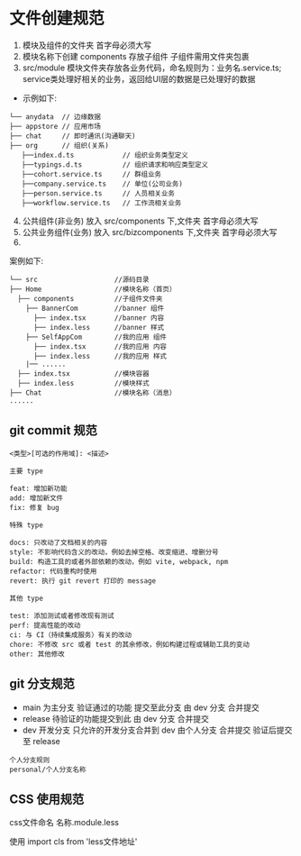 # 文件创建规范

1. 模块及组件的文件夹 首字母必须大写
2. 模块名称下创建 components 存放子组件 子组件需用文件夹包裹
3. src/module 模块文件夹存放各业务代码，命名规则为：业务名.service.ts; service类处理好相关的业务，返回给UI层的数据是已处理好的数据

- 示例如下:

```
└── anydata  // 边缘数据
├── appstore // 应用市场
├── chat     // 即时通讯(沟通聊天)
├── org      // 组织(关系)
   ├──index.d.ts            // 组织业务类型定义
   ├──typings.d.ts          // 组织请求和响应类型定义
   ├──cohort.service.ts     // 群组业务
   ├──company.service.ts    // 单位(公司业务)
   ├──person.service.ts     // 人员相关业务
   ├──workflow.service.ts   // 工作流相关业务
```

4. 公共组件(非业务) 放入 src/components 下,文件夹 首字母必须大写
5. 公共业务组件(业务) 放入 src/bizcomponents 下,文件夹 首字母必须大写
6.

案例如下:

```
└── src                   //源码目录
├── Home                  //模块名称（首页）
  ├── components          //子组件文件夹
    ├── BannerCom         //banner 组件
      ├── index.tsx       //banner 内容
      ├── index.less      //banner 样式
    ├── SelfAppCom        //我的应用 组件
      ├── index.tsx       //我的应用 内容
      ├── index.less      //我的应用 样式
    |── ......
  ├── index.tsx           //模块容器
  ├── index.less          //模块样式
├── Chat                  //模块名称（消息）
......
```

## git commit 规范

```
<类型>[可选的作用域]: <描述>

主要 type

feat: 增加新功能
add: 增加新文件
fix: 修复 bug

特殊 type

docs: 只改动了文档相关的内容
style: 不影响代码含义的改动，例如去掉空格、改变缩进、增删分号
build: 构造工具的或者外部依赖的改动，例如 vite, webpack, npm
refactor: 代码重构时使用
revert: 执行 git revert 打印的 message

其他 type

test: 添加测试或者修改现有测试
perf: 提高性能的改动
ci: 与 CI（持续集成服务）有关的改动
chore: 不修改 src 或者 test 的其余修改，例如构建过程或辅助工具的变动
other: 其他修改
```

## git 分支规范

- main 为主分支 验证通过的功能 提交至此分支 由 dev 分支 合并提交
- release 待验证的功能提交到此 由 dev 分支 合并提交
- dev 开发分支 只允许的开发分支合并到 dev 由个人分支 合并提交 验证后提交至 release

```
个人分支规则
personal/个人分支名称
```

## CSS 使用规范

css文件命名 名称.module.less

使用 import cls  from 'less文件地址'
